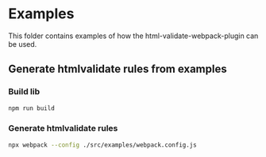 # Examples

This folder contains examples of how the html-validate-webpack-plugin can be used.

## Generate htmlvalidate rules from examples

### Build lib

```bash
npm run build
```

### Generate htmlvalidate rules

```bash
npx webpack --config ./src/examples/webpack.config.js
```
